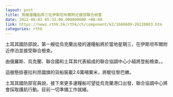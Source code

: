 ```yaml
---
layout: post
title: 首艘運糧船周三在伊斯坦布爾附近接受聯合檢查
date: 2022-08-03 05:33:06.000000000 +08:00
link: https://news.rthk.hk/rthk/ch/component/k2/1660609-20220803.htm
categories: rthk
---
```


土耳其國防部說，第一艘從烏克蘭出發的運糧船將於當地星期三，在伊斯坦布爾附近停泊並接受聯合檢查。
  
由俄羅斯、烏克蘭、聯合國和土耳其代表組成的聯合協調中心小組將登船檢查。。
 
這艘懸掛塞拉利昂國旗的貨船裝載2.6萬噸粟米，將駛往黎巴嫩。 

土耳其國防部官員說，接下來更多運糧船可望從烏克蘭港口出發，聯合協調中心將會採取護航行動。目前一切準備工作就緒。
